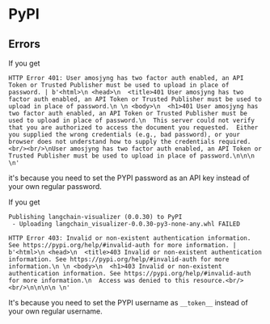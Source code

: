 # PyPI

## Errors

If you get

```
HTTP Error 401: User amosjyng has two factor auth enabled, an API Token or Trusted Publisher must be used to upload in place of password. | b'<html>\n <head>\n  <title>401 User amosjyng has two factor auth enabled, an API Token or Trusted Publisher must be used to upload in place of password.\n \n <body>\n  <h1>401 User amosjyng has two factor auth enabled, an API Token or Trusted Publisher must be used to upload in place of password.\n  This server could not verify that you are authorized to access the document you requested.  Either you supplied the wrong credentials (e.g., bad password), or your browser does not understand how to supply the credentials required.<br/><br/>\nUser amosjyng has two factor auth enabled, an API Token or Trusted Publisher must be used to upload in place of password.\n\n\n \n'
```

it's because you need to set the PYPI password as an API key instead of your own regular password.

If you get

```
Publishing langchain-visualizer (0.0.30) to PyPI
 - Uploading langchain_visualizer-0.0.30-py3-none-any.whl FAILED

HTTP Error 403: Invalid or non-existent authentication information. See https://pypi.org/help/#invalid-auth for more information. | b'<html>\n <head>\n  <title>403 Invalid or non-existent authentication information. See https://pypi.org/help/#invalid-auth for more information.\n \n <body>\n  <h1>403 Invalid or non-existent authentication information. See https://pypi.org/help/#invalid-auth for more information.\n  Access was denied to this resource.<br/><br/>\n\n\n\n \n'
```

It's because you need to set the PYPI username as `__token__` instead of your own regular username.
